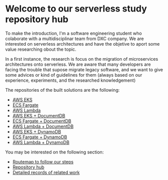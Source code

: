 # Welcome to our serverless study repository hub

To make the introduction, I'm a software engineering student who colaborate with a multidisciplinar team from DXC company. We are interested on serverless architectures and have the objetive to aport some value researching obout the topic.

In a first instance, the research is focus on the migration of microservices architectures onto serverless. We are aware that many developers are facing the trouble that supose migrate legacy software, and we want to give some advices or kind of guidelines for them (always based on our experience, experiments, and the researched knowledgement)

The repositories of the built solutions are the following:
- [AWS EKS](https://github.com/catedradxc/microservices-kubernetes-AWS-EKS)
- [ECS Fargate](https://github.com/catedradxc/microservices-app-AWS-ECS-Fargate)
- [AWS Lambda](https://github.com/catedradxc/microservicess-app-AWS-Lambda)
- [AWS EKS + DocumentDB](https://github.com/catedradxc/kubernetes-persistencelayer)
- [ECS Fargate + DocumentDB](https://github.com/catedradxc/microservices-app-persistence-AWSFargate)
- [AWS Lambda + DocumentDB](https://github.com/catedradxc/microservicess-app-lambda-docDB)
- [AWS EKS + DynamoDB](https://github.com/catedradxc/microservices-app-kubernetes-dynamo)
- [ECS Fargate + DynamoDB](https://github.com/catedradxc/microservices-app-fargate-dynamo)
- [AWS Lambda + DynamoDB](https://github.com/catedradxc/microservices-to-persistence-serverless)

You may be interested on the following section:

- [Routemap to follow our steps](https://github.com/catedradxc/serverlessStudy/wiki)
- [Repository hub](https://github.com/catedradxc)
- [Detailed records of related work](https://github.com/catedradxc/serverlessStudy/wiki)
